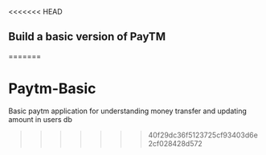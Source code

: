 <<<<<<< HEAD

## Build a basic version of PayTM
=======
# Paytm-Basic
 Basic paytm application for understanding money transfer and updating amount in users db
>>>>>>> 40f29dc36f5123725cf93403d6e2cf028428d572
